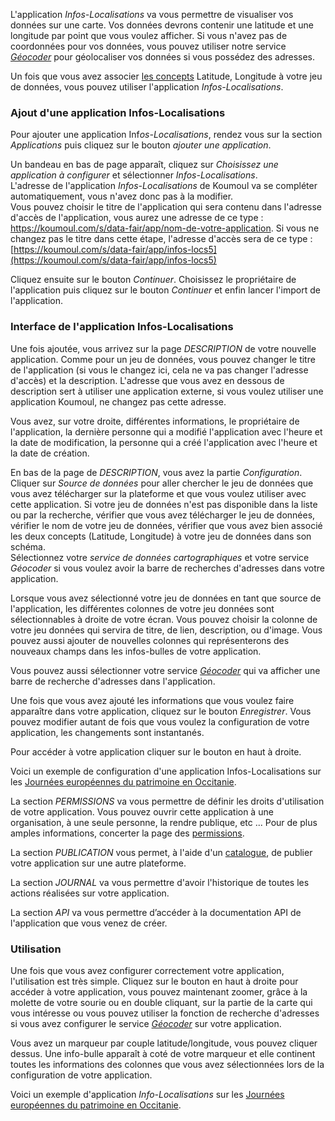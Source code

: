 L'application *Infos-Localisations* va vous permettre de visualiser vos données sur une carte.  Vos données devrons contenir une latitude et une longitude par point que vous voulez afficher. Si vous n'avez pas de coordonnées pour vos données, vous pouvez utiliser notre service [*Géocoder*](user-guide/service-geocoder) pour géolocaliser vos données si vous possédez des adresses.

Un fois que vous avez associer [les concepts](user-guide/concepts) Latitude, Longitude à votre jeu de données, vous pouvez utiliser l'application *Infos-Localisations*.

### Ajout d'une application Infos-Localisations

Pour ajouter une application Inf*os-Localisations*, rendez vous sur la section *Applications* puis cliquez sur le bouton *ajouter une application*.

Un bandeau en bas de page apparaît, cliquez sur *Choisissez une application à configurer* et sélectionner *Infos-Localisations*.  
L'adresse de l'application *Infos-Localisations* de Koumoul va se compléter automatiquement, vous n'avez donc pas à la modifier.  
Vous pouvez choisir le titre de l'application qui sera contenu dans l'adresse d'accès de l'application, vous aurez une adresse de ce type : https://koumoul.com/s/data-fair/app/nom-de-votre-application. Si vous ne changez pas le titre dans cette étape, l'adresse d'accès sera de ce type : [https://koumoul.com/s/data-fair/app/infos-locs5](https://koumoul.com/s/data-fair/app/infos-locs5)

Cliquez ensuite sur le bouton *Continuer*. Choisissez le propriétaire de l'application puis cliquez sur le bouton *Continuer* et enfin lancer l'import de l'application.

### Interface de l'application Infos-Localisations

Une fois ajoutée, vous arrivez sur la page *DESCRIPTION* de votre nouvelle application. Comme pour un jeu de données, vous pouvez changer le titre de l'application (si vous le changez ici, cela ne va pas changer l'adresse d'accès) et la description. L'adresse que vous avez en dessous de description sert à utiliser une application externe, si vous voulez utiliser une application Koumoul, ne changez pas cette adresse.  

Vous avez, sur votre droite, différentes informations, le propriétaire de l'application, la dernière personne qui a modifié l'application avec l'heure et la date de modification, la personne qui a créé l'application avec l'heure et la date de création.

En bas de la page de *DESCRIPTION*, vous avez la partie *Configuration*. Cliquer sur *Source de données* pour aller chercher le jeu de données que vous avez télécharger sur la plateforme et que vous voulez utiliser avec cette application. Si votre jeu de données n'est pas disponible dans la liste ou par la recherche, vérifier que vous avez télécharger le jeu de données, vérifier le nom de votre jeu de données, vérifier que vous avez bien associé les deux concepts (Latitude, Longitude) à votre jeu de données dans son schéma.  
Sélectionnez votre *service de données cartographiques* et votre service *Géocoder* si vous voulez avoir la barre de recherches d'adresses dans votre application.

Lorsque vous avez sélectionné votre jeu de données en tant que source de l'application, les différentes colonnes de votre jeu données sont sélectionnables à droite de votre écran. Vous pouvez choisir la colonne de votre jeu données qui servira de titre, de lien, description, ou d'image. Vous pouvez aussi ajouter de nouvelles colonnes qui représenterons des nouveaux champs dans les infos-bulles de votre application.

Vous pouvez aussi sélectionner votre service [*Géocoder*](user-guide/service-geocoder) qui va afficher une barre de recherche d'adresses dans l'application.

Une fois que vous avez ajouté les informations que vous voulez faire apparaître dans votre application, cliquez sur le bouton *Enregistrer*. Vous pouvez modifier autant de fois que vous voulez la configuration de votre application, les changements sont instantanés.

Pour accéder à votre application cliquer sur le bouton en haut à droite.

Voici un exemple de configuration d'une application Infos-Localisations sur les [Journées européennes du patrimoine en Occitanie](https://koumoul.com/s/data-fair/application/infos-locs5/description).

La section *PERMISSIONS* va vous permettre de définir les droits d'utilisation de votre application. Vous pouvez ouvrir cette application à une organisation, à une seule personne, la rendre publique, etc ... Pour de plus amples informations, concerter la page des [permissions](user-guide/permission).

La section *PUBLICATION* vous permet, à l'aide d'un [catalogue](user-guide/catalog), de publier votre application sur une autre plateforme.

La section *JOURNAL* va vous permettre d'avoir l'historique de toutes les actions réalisées sur votre application.

La section *API* va vous permettre d’accéder à la documentation API de l'application que vous venez de créer.

### Utilisation

Une fois que vous avez configurer correctement votre application, l'utilisation est très simple. Cliquez sur le bouton en haut à droite pour accéder à votre application, vous pouvez maintenant zoomer, grâce à la molette de votre sourie ou en double cliquant, sur la partie de la carte qui vous intéresse ou vous pouvez utiliser la fonction de recherche d'adresses si vous avez configurer le service [*Géocoder*](user-guide/service-geocoder) sur votre application.

Vous avez un marqueur par couple latitude/longitude, vous pouvez cliquer dessus. Une info-bulle apparaît à coté de votre marqueur et elle continent toutes les informations des colonnes que vous avez sélectionnées lors de la configuration de votre application.

Voici un exemple d'application *Info-Localisations* sur les [Journées européennes du patrimoine en Occitanie](https://koumoul.com/s/data-fair/app/infos-locs5).

